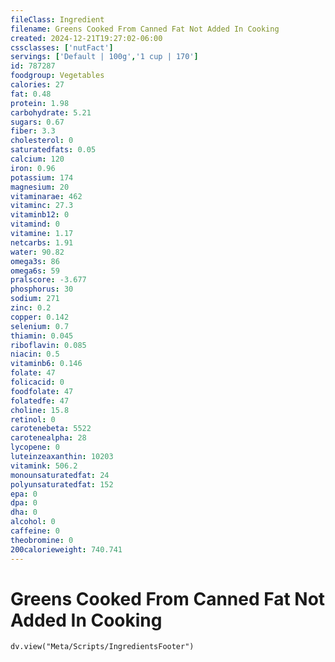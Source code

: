 ```yaml
---
fileClass: Ingredient
filename: Greens Cooked From Canned Fat Not Added In Cooking
created: 2024-12-21T19:27:02-06:00
cssclasses: ['nutFact']
servings: ['Default | 100g','1 cup | 170']
id: 787287
foodgroup: Vegetables
calories: 27
fat: 0.48
protein: 1.98
carbohydrate: 5.21
sugars: 0.67
fiber: 3.3
cholesterol: 0
saturatedfats: 0.05
calcium: 120
iron: 0.96
potassium: 174
magnesium: 20
vitaminarae: 462
vitaminc: 27.3
vitaminb12: 0
vitamind: 0
vitamine: 1.17
netcarbs: 1.91
water: 90.82
omega3s: 86
omega6s: 59
pralscore: -3.677
phosphorus: 30
sodium: 271
zinc: 0.2
copper: 0.142
selenium: 0.7
thiamin: 0.045
riboflavin: 0.085
niacin: 0.5
vitaminb6: 0.146
folate: 47
folicacid: 0
foodfolate: 47
folatedfe: 47
choline: 15.8
retinol: 0
carotenebeta: 5522
carotenealpha: 28
lycopene: 0
luteinzeaxanthin: 10203
vitamink: 506.2
monounsaturatedfat: 24
polyunsaturatedfat: 152
epa: 0
dpa: 0
dha: 0
alcohol: 0
caffeine: 0
theobromine: 0
200calorieweight: 740.741
---
```


# Greens Cooked From Canned Fat Not Added In Cooking

```dataviewjs
dv.view("Meta/Scripts/IngredientsFooter")
```